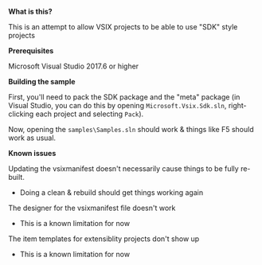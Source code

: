 **What is this?**

This is an attempt to allow VSIX projects to be able to use "SDK" style projects


**Prerequisites**

Microsoft Visual Studio 2017.6 or higher


**Building the sample**

First, you'll need to pack the SDK package and the "meta" package (in Visual
Studio, you can do this by opening `Microsoft.Vsix.Sdk.sln`, right-clicking
each project and selecting `Pack`).

Now, opening the `samples\Samples.sln` should work & things like F5 should
work as usual.


**Known issues**

Updating the vsixmanifest doesn't necessarily cause things to be fully re-built.
 - Doing a clean & rebuild should get things working again
 
The designer for the vsixmanifest file doesn't work
 - This is a known limitation for now
 
The item templates for extensiblity projects don't show up
 - This is a known limitation for now
